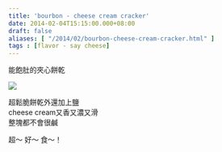 ```yaml
---
title: 'bourbon - cheese cream cracker'
date: 2014-02-04T15:15:00.000+08:00
draft: false
aliases: [ "/2014/02/bourbon-cheese-cream-cracker.html" ]
tags : [flavor - say cheese]
---
```


能飽肚的夾心餅乾  

![](/images/bourboncracker.jpg)

超鬆脆餅乾外還加上鹽  
cheese cream又香又濃又滑  
整塊都不會很鹹  
  
超～ 好～ 食～！
